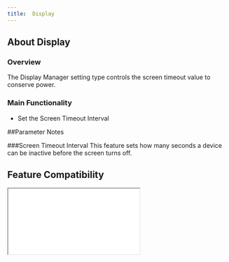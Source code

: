 ```yaml
---
title:  Display
---
```


## About Display

### Overview

The Display Manager setting type controls the screen timeout value to conserve power. 

### Main Functionality

* Set the Screen Timeout Interval

##Parameter Notes

###Screen Timeout Interval
This feature sets how many seconds a device can be inactive before the screen turns off.


## Feature Compatibility
<iframe src="compare.html#mx=4.3&csp=DisplayMgr&os=All&embed=true"></iframe> 

